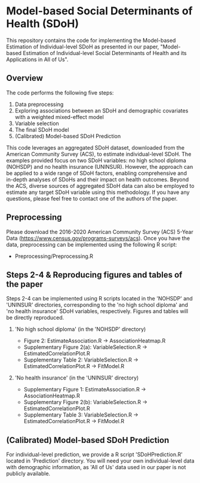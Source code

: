 # Model-based Social Determinants of Health (SDoH)

This repository contains the code for implementing the Model-based Estimation of Individual-level SDoH as presented in our paper, "Model-based Estimation of Individual-level Social Determinants of Health and its Applications in All of Us".


## Overview

The code performs the following five steps:

1. Data preprocessing
2. Exploring associations between an SDoH and demographic covariates with a weighted mixed-effect model
3. Variable selection
4. The final SDoH model
5. (Calibrated) Model-based SDoH Prediction

This code leverages an aggregated SDoH dataset, downloaded from the American Community Survey (ACS), to estimate individual-level SDoH. The examples provided focus on two SDoH variables: no high school diploma (NOHSDP) and no health insurance (UNINSUR). However, the approach can be applied to a wide range of SDoH factors, enabling comprehensive and in-depth analyses of SDoHs and their impact on health outcomes. Beyond the ACS, diverse sources of aggregated SDoH data can also be employed to estimate any target SDoH variable using this methodology. If you have any questions, please feel free to contact one of the authors of the paper.


## Preprocessing

Please download the 2016-2020 American Community Survey (ACS) 5-Year Data (https://www.census.gov/programs-surveys/acs). Once you have the data, preprocessing can be implemented using the following R script:

  - Preprocessing/Preprocessing.R


## Steps 2-4 & Reproducing figures and tables of the paper

Steps 2-4 can be implemented using R scripts located in the 'NOHSDP' and 'UNINSUR' directories, corresponding to the 'no high school diploma' and 'no health insurance' SDoH variables, respectively. Figures and tables will be directly reproduced.

1. 'No high school diploma' (in the 'NOHSDP' directory)
   - Figure 2: EstimateAssociation.R &rarr; AssociationHeatmap.R
   - Supplementary Figure 2(a): VariableSelection.R &rarr; EstimatedCorrelationPlot.R
   - Supplementary Table 2: VariableSelection.R &rarr; EstimatedCorrelationPlot.R &rarr; FitModel.R

2. 'No health insurance' (in the 'UNINSUR' directory)
   - Supplementary Figure 1: EstimateAssociation.R &rarr; AssociationHeatmap.R
   - Supplementary Figure 2(b): VariableSelection.R &rarr; EstimatedCorrelationPlot.R
   - Supplementary Table 3: VariableSelection.R &rarr; EstimatedCorrelationPlot.R &rarr; FitModel.R


## (Calibrated) Model-based SDoH Prediction

For individual-level prediction, we provide a R script 'SDoHPrediction.R' located in 'Prediction' directory. You will need your own individual-level data with demographic information, as 'All of Us' data used in our paper is not publicly available.